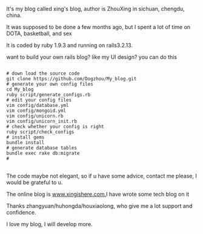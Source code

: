 <p>It's my blog called xing's blog, author is ZhouXing in sichuan, chengdu, china.</p>
<p>It was supposed to be done a few months ago, but I spent a lot of time on DOTA, basketball, and sex</p>
<p>It is coded by ruby 1.9.3 and running on rails3.2.13. </p>
<p>want to build your own rails blog? like my UI design? you can do this</p>
<pre>
<code>
# down load the source code
git clone https://github.com/Dogzhou/My_blog.git
# generate your own config files
cd My_blog
ruby script/generate_configs.rb
# edit your config files
vim config/database.yml
vim config/mongoid.yml
vim config/unicorn.rb
vim config/unicorn_init.rb
# check whether your config is right
ruby script/check_configs
# install gems
bundle install
# generate database tables
bundle exec rake db:migrate
# 
</code>
</pre>
<p>The code maybe not elegant, so if u have some advice, contact me please, I would be grateful to u.</p>
<p>The online blog is <a href="http://www.xingishere.com">www.xingishere.com.</a>I have wrote some tech blog on it</p>
<p>Thanks zhangyuan/huhongda/houxiaolong, who give me a lot support and confidence.</p>
<p>I love my blog, I will develop more.</p>
